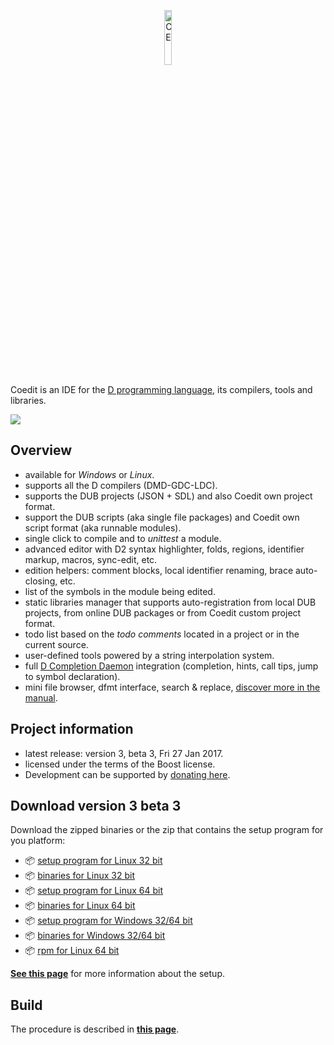 <p align="center">
  <img src="https://github.com/BBasile/Coedit/raw/master/logo/coedit.png?raw=true" width="15%" height="15%" alt="CE"/>
</p>

Coedit is an IDE for the [D programming language](http://dlang.org), its compilers, tools and libraries.

[![](http://bbasile.github.io/Coedit/img/coedit_kde4_thumb.png)](http://bbasile.github.io/Coedit/img/coedit_kde4.png)

**Overview**
---
- available for _Windows_ or _Linux_.
- supports all the D compilers (DMD-GDC-LDC).
- supports the DUB projects (JSON + SDL) and also Coedit own project format.
- support the DUB scripts (aka single file packages) and Coedit own script format (aka runnable modules).
- single click to compile and to _unittest_ a module.
- advanced editor with D2 syntax highlighter, folds, regions, identifier markup, macros, sync-edit, etc.
- edition helpers: comment blocks, local identifier renaming, brace auto-closing, etc.
- list of the symbols in the module being edited.
- static libraries manager that supports auto-registration from local DUB projects, from online DUB packages or from Coedit custom project format.
- todo list based on the _todo comments_ located in a project or in the current source.
- user-defined tools powered by a string interpolation system.
- full [D Completion Daemon](https://github.com/Hackerpilot/DCD) integration (completion, hints, call tips, jump to symbol declaration).
- mini file browser, dfmt interface, search & replace, [discover more in the manual](http://bbasile.github.io/Coedit/).

**Project information**
---

- latest release: version 3, beta 3, Fri 27 Jan 2017.
- licensed under the terms of the Boost license.
- Development can be supported by [donating here](https://www.paypal.com/cgi-bin/webscr?cmd=_s-xclick&hosted_button_id=AQDJVC39PJF7J).

**Download version 3 beta 3**
---
Download the zipped binaries or the zip that contains the setup program for you platform:

- :package: [setup program for Linux 32 bit](https://github.com/BBasile/Coedit/releases/download/3_beta_3/coedit.3beta3.linux32.setup.zip)
- :package: [binaries for Linux 32 bit](https://github.com/BBasile/Coedit/releases/download/3_beta_3/coedit.3beta3.linux32.zip)
- :package: [setup program for Linux 64 bit](https://github.com/BBasile/Coedit/releases/download/3_beta_3/coedit.3beta3.linux64.setup.zip)
- :package: [binaries for Linux 64 bit](https://github.com/BBasile/Coedit/releases/download/3_beta_3/coedit.3beta3.linux64.zip)
- :package: [setup program for Windows 32/64 bit](https://github.com/BBasile/Coedit/releases/download/3_beta_3/coedit.3beta3.win32.setup.zip)
- :package: [binaries for Windows 32/64 bit](https://github.com/BBasile/Coedit/releases/download/3_beta_3/coedit.3beta3.win32.zip)
- :package: [rpm for Linux 64 bit](https://github.com/BBasile/Coedit/releases/download/3_beta_3/coedit-3-beta3.x86_64.rpm)

[**See this page**](http://bbasile.github.io/Coedit/setup.html) for more information about the setup.

**Build**
---

The procedure is described in [**this page**](http://bbasile.github.io/Coedit/build.html).